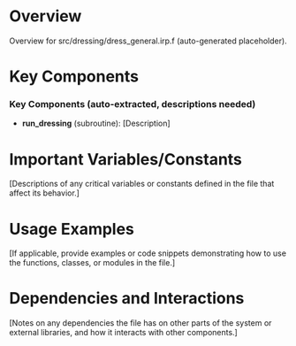 # Overview

Overview for src/dressing/dress_general.irp.f (auto-generated placeholder).

# Key Components

### Key Components (auto-extracted, descriptions needed)
- **run_dressing** (subroutine): [Description]

# Important Variables/Constants

[Descriptions of any critical variables or constants defined in the file that affect its behavior.]

# Usage Examples

[If applicable, provide examples or code snippets demonstrating how to use the functions, classes, or modules in the file.]

# Dependencies and Interactions

[Notes on any dependencies the file has on other parts of the system or external libraries, and how it interacts with other components.]
